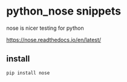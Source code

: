 # python_nose snippets

nose
is nicer testing for python

https://nose.readthedocs.io/en/latest/

## install
```bash
pip install nose
```
